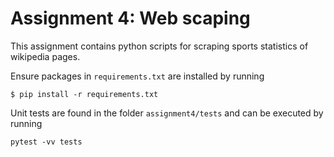 # Assignment 4: Web scaping

This assignment contains python scripts for scraping sports statistics of wikipedia pages.

Ensure packages in `requirements.txt` are installed by running
```
$ pip install -r requirements.txt
```
Unit tests are found in the folder `assignment4/tests` and can be executed by running
```
pytest -vv tests
```
